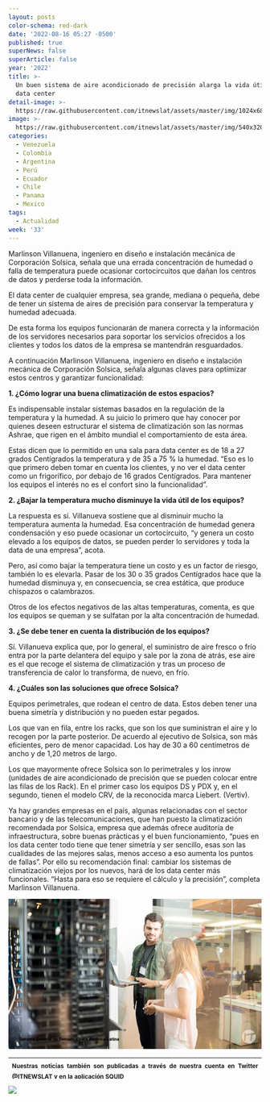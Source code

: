 ```yaml
---
layout: posts
color-schema: red-dark
date: '2022-08-16 05:27 -0500'
published: true
superNews: false
superArticle: false
year: '2022'
title: >-
  Un buen sistema de aire acondicionado de precisión alarga la vida útil de un
  data center
detail-image: >-
  https://raw.githubusercontent.com/itnewslat/assets/master/img/1024x680/reunion-en-datacenter-g.jpg
image: >-
  https://raw.githubusercontent.com/itnewslat/assets/master/img/540x320/reunion-en-datacenter-p.jpg
categories:
  - Venezuela
  - Colombia
  - Argentina
  - Perú
  - Ecuador
  - Chile
  - Panama
  - Mexico
tags:
  - Actualidad
week: '33'
---
```

Marlinson Villanuena, ingeniero en diseño e instalación mecánica de Corporación Solsica, señala que una errada concentración de humedad o falla de temperatura puede ocasionar cortocircuitos que dañan los centros de datos y perderse toda la información.

El data center de cualquier empresa, sea grande, mediana o pequeña, debe de tener un sistema de aires de precisión para conservar la temperatura y humedad adecuada. 

De esta forma los equipos funcionarán de manera correcta y la información de los servidores necesarios para soportar los servicios ofrecidos a los clientes y todos los datos de la empresa se mantendrán resguardados. 

A continuación Marlinson Villanuena, ingeniero en diseño e instalación mecánica de Corporación Solsica, señala algunas claves para optimizar estos centros y garantizar funcionalidad: 

**1.	¿Cómo lograr una buena climatización de estos espacios?**

Es indispensable instalar sistemas basados en la regulación de la temperatura y la humedad. A su juicio lo primero que hay conocer por quienes deseen estructurar el sistema de climatización son las normas Ashrae, que rigen en el ámbito mundial el comportamiento de esta área. 

Estas dicen que lo permitido en una sala para data center es de 18 a 27 grados Centígrados la temperatura y de 35 a 75 % la humedad. “Eso es lo que primero deben tomar en cuenta los clientes, y no ver el data center como un frigorífico, por debajo de 16 grados Centígrados. Para mantener los equipos el interés no es el confort sino la funcionalidad”.

**2.	¿Bajar la temperatura mucho disminuye la vida útil de los equipos?**

La respuesta es sí. Villanueva sostiene que al disminuir mucho la temperatura aumenta la humedad. Esa concentración de humedad genera condensación y eso puede ocasionar un cortocircuito, “y genera un costo elevado a los equipos de datos, se pueden perder lo servidores y toda la data de una empresa”, acota.

Pero, así como bajar la temperatura tiene un costo y es un factor de riesgo, también lo es elevarla. Pasar de los 30 o 35 grados Centígrados hace que la humedad disminuya y, en consecuencia, se crea estática, que produce chispazos o calambrazos.

Otros de los efectos negativos de las altas temperaturas, comenta, es que los equipos se queman y se sulfatan por la alta concentración de humedad.

**3.	¿Se debe tener en cuenta la distribución de los equipos?**

Sí. Villanueva explica que, por lo general, el suministro de aire fresco o frío entra por la parte delantera del equipo y sale por la zona de atrás, ese aire es el que recoge el sistema de climatización y tras un proceso de transferencia de calor lo transforma, de nuevo, en frío.

**4.	¿Cuáles son las soluciones que ofrece Solsica?**

Equipos perimetrales, que rodean el centro de data. Estos deben tener una buena simetría y distribución y no pueden estar pegados.

Los que van en fila, entre los racks, que son los que suministran el aire y lo recogen por la parte posterior. De acuerdo al ejecutivo de Solsica, son más eficientes, pero de menor capacidad. Los hay de 30 a 60 centímetros de ancho y de 1,20 metros de largo. 

Los que mayormente ofrece Solsica son lo perimetrales y los inrow (unidades de aire acondicionado de precisión que se pueden colocar entre las filas de los Rack). En el primer caso los equipos DS y PDX y, en el segundo, tienen el modelo CRV, de la reconocida marca Liebert. (Vertiv).

Ya hay grandes empresas en el país, algunas relacionadas con el sector bancario y de las telecomunicaciones, que han puesto la climatización recomendada por Solsica, empresa que además ofrece auditoría de infraestructura, sobre buenas prácticas y el buen funcionamiento, “pues en los data center todo tiene que tener simetría y ser sencillo, esas son las cualidades de las mejores salas, menos acceso a eso aumenta los puntos de fallas”.
Por ello su recomendación final: cambiar los sistemas de climatización viejos por los nuevos, hará de los data center más funcionales. “Hasta para eso se requiere el cálculo y la precisión”, completa Marlinson Villanuena. 


![](https://raw.githubusercontent.com/itnewslat/assets/master/img/540x320/reunion-en-datacenter-p.jpg)

<table style="height: 42px;" width="569">
<tbody>
<tr>
<td style="text-align: justify;"><sub><strong>Nuestras noticias también son publicadas a través de nuestra cuenta en Twitter <a href="https://twitter.com/itnewslat?lang=es">@ITNEWSLAT</a> y en la aplicación <a href="https://squidapp.co/en/">SQUID</a></strong></sub></td>
</tr>
</tbody>
</table>

<img src="https://tracker.metricool.com/c3po.jpg?hash=56f88a41e39ab42c063cc51676587a04"/>

